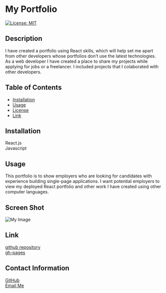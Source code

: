 # My Portfolio
<!-- license badge -->
[![License: MIT](https://img.shields.io/badge/License-MIT-yellow.svg)](https://opensource.org/licenses/MIT)

## Description


I have created a portfolio using React skills, which will help set me apart from other developers whose portfolios don’t use the latest technologies. As a web developer I have created a place to share my projects while applying for jobs or a freelancer. I included projects that I colaborated with other developers.

## Table of Contents
* [Installation](#Installation)
* [Usage](#Usage)
* [License](#License)
* [Link](#Link)



 ## Installation

 React.js\
Javascript


## Usage
This portfolio is to show employers who are looking for candidates with experience building single-page applications. I want potential employers to view my deployed React portfolio and other work I have created using other computer languages.
 


## Screen Shot 

![My Image](../src/images/screenShot.jpg)
<!-- <p>
    <img src="../src/images/screenShot.jpg" width="220" height="240" />
</p> -->

## Link
[github repository](https://github.com/SheriB7/reactProfile)\
[gh-pages](https://sherib7.github.io/reactProfile/)





## Contact Information

[GitHub](https://github.com/SheriB7)\
[Email Me](Sherib70@gmail.com)
